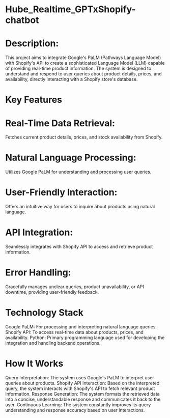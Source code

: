 # Hube_Realtime_GPTxShopify-chatbot
# Description:
This project aims to integrate Google's PaLM (Pathways Language Model) with Shopify's API to create a sophisticated Language Model (LLM) capable of providing real-time product information. The system is designed to understand and respond to user queries about product details, prices, and availability, directly interacting with a Shopify store's database.

# Key Features
# Real-Time Data Retrieval: 
Fetches current product details, prices, and stock availability from Shopify.
# Natural Language Processing: 
Utilizes Google PaLM for understanding and processing user queries.
# User-Friendly Interaction: 
Offers an intuitive way for users to inquire about products using natural language.
# API Integration: 
Seamlessly integrates with Shopify API to access and retrieve product information.
# Error Handling:
Gracefully manages unclear queries, product unavailability, or API downtime, providing user-friendly feedback.
# Technology Stack
Google PaLM: For processing and interpreting natural language queries.
Shopify API: To access real-time data about products, prices, and availability.
Python: Primary programming language used for developing the integration and handling backend operations.
# How It Works
Query Interpretation: The system uses Google's PaLM to interpret user queries about products.
Shopify API Interaction: Based on the interpreted query, the system interacts with Shopify's API to fetch relevant product information.
Response Generation: The system formats the retrieved data into a concise, understandable response and communicates it back to the user.
Continuous Learning: The system constantly improves its query understanding and response accuracy based on user interactions.
